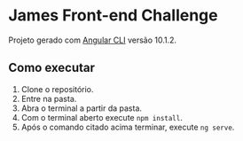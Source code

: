 # James Front-end Challenge

Projeto gerado com [Angular CLI](https://github.com/angular/angular-cli) versão 10.1.2.

## Como executar

  1. Clone o repositório.
  2. Entre na pasta.
  3. Abra o terminal a partir da pasta.
  4. Com o terminal aberto execute `npm install`.
  5. Após o comando citado acima terminar, execute `ng serve`.

